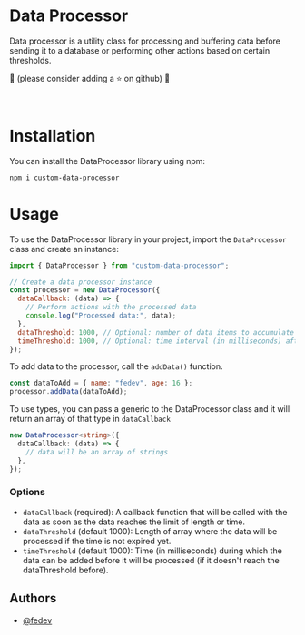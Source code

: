 # Data Processor

Data processor is a utility class for processing and buffering data before sending it to a database or performing other actions based on certain thresholds.

🩷 (please consider adding a ⭐ on github) 🩷

<br>

# Installation

You can install the DataProcessor library using npm:

```bash
npm i custom-data-processor
```

# Usage

To use the DataProcessor library in your project, import the `DataProcessor` class and create an instance:

```javascript
import { DataProcessor } from "custom-data-processor";

// Create a data processor instance
const processor = new DataProcessor({
  dataCallback: (data) => {
    // Perform actions with the processed data
    console.log("Processed data:", data);
  },
  dataThreshold: 1000, // Optional: number of data items to accumulate before sending to the database (default: 1000)
  timeThreshold: 1000, // Optional: time interval (in milliseconds) after which data is sent to the database regardless of the data threshold (default: 1000)
});
```

To add data to the processor, call the `addData()` function.

```js
const dataToAdd = { name: "fedev", age: 16 };
processor.addData(dataToAdd);
```

To use types, you can pass a generic to the DataProcessor class and it will return an array of that type in `dataCallback`

```ts
new DataProcessor<string>({
  dataCallback: (data) => {
    // data will be an array of strings
  },
});
```

### Options

- `dataCallback` (required): A callback function that will be called with the data as soon as the data reaches the limit of length or time.
- `dataThreshold` (default 1000): Length of array where the data will be processed if the time is not expired yet.
- `timeThreshold` (default 1000): Time (in milliseconds) during which the data can be added before it will be processed (if it doesn't reach the dataThreshold before).

## Authors

- [@fedev](https://github.com/fedevcoding)
